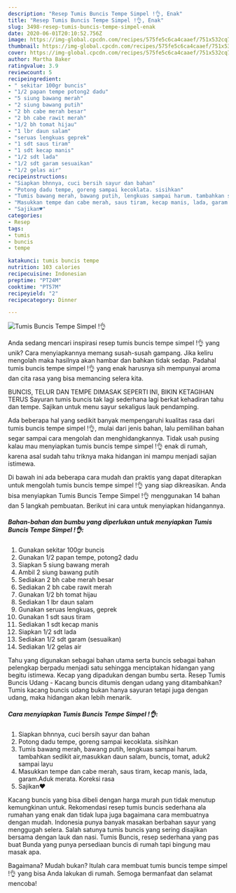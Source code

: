 ```yaml
---
description: "Resep Tumis Buncis Tempe Simpel !👌, Enak"
title: "Resep Tumis Buncis Tempe Simpel !👌, Enak"
slug: 3498-resep-tumis-buncis-tempe-simpel-enak
date: 2020-06-01T20:10:52.756Z
image: https://img-global.cpcdn.com/recipes/575fe5c6ca4caaef/751x532cq70/tumis-buncis-tempe-simpel-👌-foto-resep-utama.jpg
thumbnail: https://img-global.cpcdn.com/recipes/575fe5c6ca4caaef/751x532cq70/tumis-buncis-tempe-simpel-👌-foto-resep-utama.jpg
cover: https://img-global.cpcdn.com/recipes/575fe5c6ca4caaef/751x532cq70/tumis-buncis-tempe-simpel-👌-foto-resep-utama.jpg
author: Martha Baker
ratingvalue: 3.9
reviewcount: 5
recipeingredient:
- " sekitar 100gr buncis"
- "1/2 papan tempe potong2 dadu"
- "5 siung bawang merah"
- "2 siung bawang putih"
- "2 bh cabe merah besar"
- "2 bh cabe rawit merah"
- "1/2 bh tomat hijau"
- "1 lbr daun salam"
- "seruas lengkuas geprek"
- "1 sdt saus tiram"
- "1 sdt kecap manis"
- "1/2 sdt lada"
- "1/2 sdt garam sesuaikan"
- "1/2 gelas air"
recipeinstructions:
- "Siapkan bhnnya, cuci bersih sayur dan bahan"
- "Potong dadu tempe, goreng sampai kecoklata. sisihkan"
- "Tumis bawang merah, bawang putih, lengkuas sampai harum. tambahkan sedikit air,masukkan daun salam, buncis, tomat, aduk2 sampai layu"
- "Masukkan tempe dan cabe merah, saus tiram, kecap manis, lada, garam.Aduk merata. Koreksi rasa"
- "Sajikan♥️"
categories:
- Resep
tags:
- tumis
- buncis
- tempe

katakunci: tumis buncis tempe 
nutrition: 103 calories
recipecuisine: Indonesian
preptime: "PT24M"
cooktime: "PT57M"
recipeyield: "2"
recipecategory: Dinner

---
```



![Tumis Buncis Tempe Simpel !👌](https://img-global.cpcdn.com/recipes/575fe5c6ca4caaef/751x532cq70/tumis-buncis-tempe-simpel-👌-foto-resep-utama.jpg)

Anda sedang mencari inspirasi resep tumis buncis tempe simpel !👌 yang unik? Cara menyiapkannya memang susah-susah gampang. Jika keliru mengolah maka hasilnya akan hambar dan bahkan tidak sedap. Padahal tumis buncis tempe simpel !👌 yang enak harusnya sih mempunyai aroma dan cita rasa yang bisa memancing selera kita.

BUNCIS, TELUR DAN TEMPE DIMASAK SEPERTI INI, BIKIN KETAGIHAN TERUS Sayuran tumis buncis tak lagi sederhana lagi berkat kehadiran tahu dan tempe. Sajikan untuk menu sayur sekaligus lauk pendamping.

Ada beberapa hal yang sedikit banyak mempengaruhi kualitas rasa dari tumis buncis tempe simpel !👌, mulai dari jenis bahan, lalu pemilihan bahan segar sampai cara mengolah dan menghidangkannya. Tidak usah pusing kalau mau menyiapkan tumis buncis tempe simpel !👌 enak di rumah, karena asal sudah tahu triknya maka hidangan ini mampu menjadi sajian istimewa.


Di bawah ini ada beberapa cara mudah dan praktis yang dapat diterapkan untuk mengolah tumis buncis tempe simpel !👌 yang siap dikreasikan. Anda bisa menyiapkan Tumis Buncis Tempe Simpel !👌 menggunakan 14 bahan dan 5 langkah pembuatan. Berikut ini cara untuk menyiapkan hidangannya.

<!--inarticleads1-->

##### Bahan-bahan dan bumbu yang diperlukan untuk menyiapkan Tumis Buncis Tempe Simpel !👌:

1. Gunakan  sekitar 100gr buncis
1. Gunakan 1/2 papan tempe, potong2 dadu
1. Siapkan 5 siung bawang merah
1. Ambil 2 siung bawang putih
1. Sediakan 2 bh cabe merah besar
1. Sediakan 2 bh cabe rawit merah
1. Gunakan 1/2 bh tomat hijau
1. Sediakan 1 lbr daun salam
1. Gunakan seruas lengkuas, geprek
1. Gunakan 1 sdt saus tiram
1. Sediakan 1 sdt kecap manis
1. Siapkan 1/2 sdt lada
1. Sediakan 1/2 sdt garam (sesuaikan)
1. Sediakan 1/2 gelas air


Tahu yang digunakan sebagai bahan utama serta buncis sebagai bahan pelengkap berpadu menjadi satu sehingga menciptakan hidangan yang begitu istimewa. Kecap yang dipadukan dengan bumbu serta. Resep Tumis Buncis Udang - Kacang buncis ditumis dengan udang yang ditambahkan? Tumis kacang buncis udang bukan hanya sayuran tetapi juga dengan udang, maka hidangan akan lebih menarik. 

<!--inarticleads2-->

##### Cara menyiapkan Tumis Buncis Tempe Simpel !👌:

1. Siapkan bhnnya, cuci bersih sayur dan bahan
1. Potong dadu tempe, goreng sampai kecoklata. sisihkan
1. Tumis bawang merah, bawang putih, lengkuas sampai harum. tambahkan sedikit air,masukkan daun salam, buncis, tomat, aduk2 sampai layu
1. Masukkan tempe dan cabe merah, saus tiram, kecap manis, lada, garam.Aduk merata. Koreksi rasa
1. Sajikan♥️


Kacang buncis yang bisa dibeli dengan harga murah pun tidak menutup kemungkinan untuk. Rekomendasi resep tumis buncis sederhana ala rumahan yang enak dan tidak lupa juga bagaimana cara membuatnya dengan mudah. Indonesia punya banyak masakan berbahan sayur yang menggugah selera. Salah satunya tumis buncis yang sering disajikan bersama dengan lauk dan nasi. Tumis Buncis, resep sederhana yang pas buat Bunda yang punya persediaan buncis di rumah tapi bingung mau masak apa. 

Bagaimana? Mudah bukan? Itulah cara membuat tumis buncis tempe simpel !👌 yang bisa Anda lakukan di rumah. Semoga bermanfaat dan selamat mencoba!

